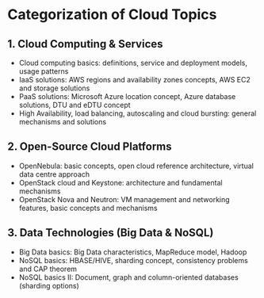 # Categorization of Cloud Topics

## 1. Cloud Computing & Services
- Cloud computing basics: definitions, service and deployment models, usage patterns
- IaaS solutions: AWS regions and availability zones concepts, AWS EC2 and storage solutions
- PaaS solutions: Microsoft Azure location concept, Azure database solutions, DTU and eDTU concept
- High Availability, load balancing, autoscaling and cloud bursting: general mechanisms and solutions

## 2. Open-Source Cloud Platforms
- OpenNebula: basic concepts, open cloud reference architecture, virtual data centre approach
- OpenStack cloud and Keystone: architecture and fundamental mechanisms
- OpenStack Nova and Neutron: VM management and networking features, basic concepts and mechanisms

## 3. Data Technologies (Big Data & NoSQL)
- Big Data basics: Big Data characteristics, MapReduce model, Hadoop
- NoSQL basics: HBASE/HIVE, sharding concept, consistency problems and CAP theorem
- NoSQL basics II: Document, graph and column-oriented databases (sharding options)
